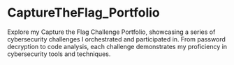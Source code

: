 # CaptureTheFlag_Portfolio
Explore my Capture the Flag Challenge Portfolio, showcasing a series of cybersecurity challenges I orchestrated and participated in. From password decryption to code analysis, each challenge demonstrates my proficiency in cybersecurity tools and techniques.

